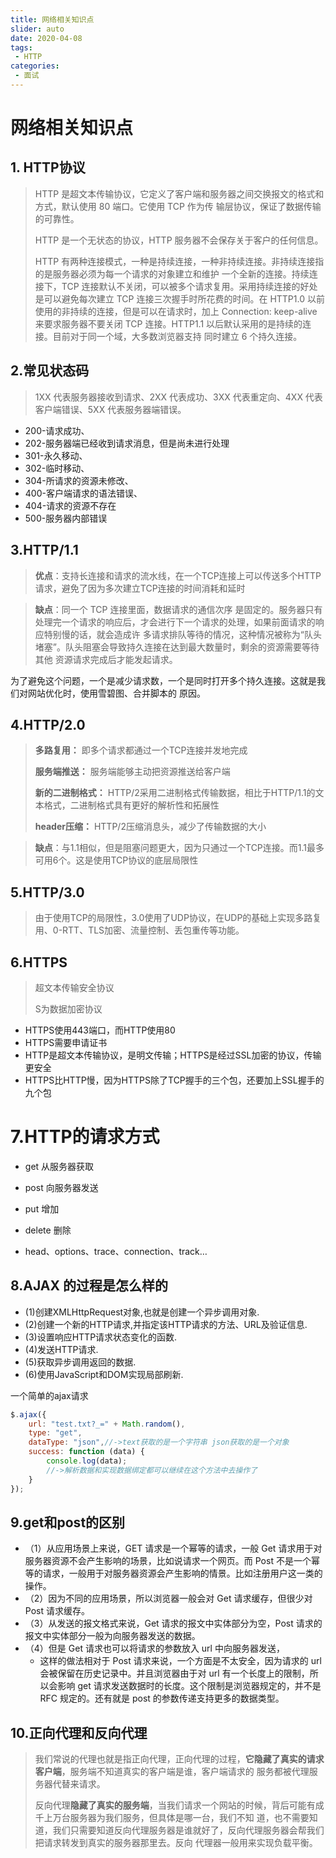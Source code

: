 ```yaml
---
title: 网络相关知识点
slider: auto
date: 2020-04-08
tags:
 - HTTP
categories:
 - 面试
---
```



# 网络相关知识点

## 1.	HTTP协议

> HTTP 是超文本传输协议，它定义了客户端和服务器之间交换报文的格式和方式，默认使用 80 端口。它使用 TCP 作为传 输层协议，保证了数据传输的可靠性。
>
> HTTP 是一个无状态的协议，HTTP 服务器不会保存关于客户的任何信息。
>
> HTTP 有两种连接模式，一种是持续连接，一种非持续连接。非持续连接指的是服务器必须为每一个请求的对象建立和维护 一个全新的连接。持续连接下，TCP 连接默认不关闭，可以被多个请求复用。采用持续连接的好处是可以避免每次建立 TCP 连接三次握手时所花费的时间。在 HTTP1.0 以前使用的非持续的连接，但是可以在请求时，加上 Connection: keep-alive 来要求服务器不要关闭 TCP 连接。HTTP1.1 以后默认采用的是持续的连接。目前对于同一个域，大多数浏览器支持 同时建立 6 个持久连接。

## 2.常见状态码

> 1XX 代表服务器接收到请求、2XX 代表成功、3XX 代表重定向、4XX 代表客户端错误、5XX 代表服务器端错误。

- 200-请求成功、
- 202-服务器端已经收到请求消息，但是尚未进行处理 
- 301-永久移动、
- 302-临时移动、
- 304-所请求的资源未修改、
-  400-客户端请求的语法错误、
- 404-请求的资源不存在 
- 500-服务器内部错误

## 3.HTTP/1.1

> **优点**：支持长连接和请求的流水线，在一个TCP连接上可以传送多个HTTP请求，避免了因为多次建立TCP连接的时间消耗和延时

> **缺点**：同一个 TCP 连接里面，数据请求的通信次序 是固定的。服务器只有处理完一个请求的响应后，才会进行下一个请求的处理，如果前面请求的响应特别慢的话，就会造成许 多请求排队等待的情况，这种情况被称为“队头堵塞”。队头阻塞会导致持久连接在达到最大数量时，剩余的资源需要等待其他 资源请求完成后才能发起请求。

为了避免这个问题，一个是减少请求数，一个是同时打开多个持久连接。这就是我们对网站优化时，使用雪碧图、合并脚本的 原因。

## 4.HTTP/2.0

> **多路复用：** 即多个请求都通过一个TCP连接并发地完成
>
> **服务端推送：** 服务端能够主动把资源推送给客户端
>
> **新的二进制格式：** HTTP/2采用二进制格式传输数据，相比于HTTP/1.1的文本格式，二进制格式具有更好的解析性和拓展性
>
> **header压缩：** HTTP/2压缩消息头，减少了传输数据的大小

> **缺点**：与1.1相似，但是阻塞问题更大，因为只通过一个TCP连接。而1.1最多可用6个。这是使用TCP协议的底层局限性

## 5.HTTP/3.0

> 由于使用TCP的局限性，3.0使用了UDP协议，在UDP的基础上实现多路复用、0-RTT、TLS加密、流量控制、丢包重传等功能。

## 6.HTTPS

> 超文本传输安全协议
>
> S为数据加密协议

- HTTPS使用443端口，而HTTP使用80
- HTTPS需要申请证书
- HTTP是超文本传输协议，是明文传输；HTTPS是经过SSL加密的协议，传输更安全
- HTTPS比HTTP慢，因为HTTPS除了TCP握手的三个包，还要加上SSL握手的九个包

# 7.HTTP的请求方式

- get 从服务器获取
- post 向服务器发送

- put 增加
- delete 删除
- head、options、trace、connection、track…

## 8.AJAX 的过程是怎么样的

- (1)创建XMLHttpRequest对象,也就是创建一个异步调用对象.
- (2)创建一个新的HTTP请求,并指定该HTTP请求的方法、URL及验证信息.
- (3)设置响应HTTP请求状态变化的函数.
- (4)发送HTTP请求.
- (5)获取异步调用返回的数据.
- (6)使用JavaScript和DOM实现局部刷新.

一个简单的ajax请求

```js
$.ajax({
    url: "test.txt?_=" + Math.random(),
    type: "get",
    dataType: "json",//->text获取的是一个字符串 json获取的是一个对象
    success: function (data) {
        console.log(data);
        //->解析数据和实现数据绑定都可以继续在这个方法中去操作了
    }
});
```



## 9.get和post的区别

- （1）从应用场景上来说，GET 请求是一个幂等的请求，一般 Get 请求用于对服务器资源不会产生影响的场景，比如说请求一个网页。而 Post 不是一个幂等的请求，一般用于对服务器资源会产生影响的情景。比如注册用户这一类的操作。
- （2）因为不同的应用场景，所以浏览器一般会对 Get 请求缓存，但很少对 Post 请求缓存。
- （3）从发送的报文格式来说，Get 请求的报文中实体部分为空，Post 请求的报文中实体部分一般为向服务器发送的数据。
- （4）但是 Get 请求也可以将请求的参数放入 url 中向服务器发送，
  - 这样的做法相对于 Post 请求来说，一个方面是不太安全，因为请求的 url 会被保留在历史记录中。并且浏览器由于对 url 有一个长度上的限制，所以会影响 get 请求发送数据时的长度。这个限制是浏览器规定的，并不是 RFC 规定的。还有就是 post 的参数传递支持更多的数据类型。

## 10.正向代理和反向代理

> 我们常说的代理也就是指正向代理，正向代理的过程，**它隐藏了真实的请求客户端**，服务端不知道真实的客户端是谁，客户端请求的 服务都被代理服务器代替来请求。
>
> 反向代理**隐藏了真实的服务端**，当我们请求一个网站的时候，背后可能有成千上万台服务器为我们服务，但具体是哪一台，我们不知 道，也不需要知道，我们只需要知道反向代理服务器是谁就好了，反向代理服务器会帮我们把请求转发到真实的服务器那里去。反向 代理器一般用来实现负载平衡。